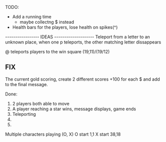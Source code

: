 TODO:
* Add a running time
	- maybe collectng $ instead
* Health bars for the players, lose health on spikes(^)

----------------- IDEAS --------------------
Teleport from a letter to an unknown place, when one p teleports, the other matching letter dissappears

@ teleports players to the win square (19,11)/(19/12)

FIX
-------
The current gold scoring, create 2 different scores +100 for each $ and add to the final message.


Done:
1. 2 players both able to move
2. A player reaching a star wins, message displays, game ends
3. Teleporting
4.
5.



Multiple characters playing (O, X)
O start 1,1
X start 38,18
